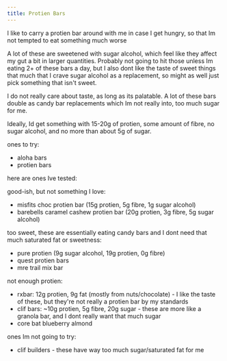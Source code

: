 ```yaml
---
title: Protien Bars
---
```


I like to carry a protien bar around with me in case I get hungry, so that Im not tempted to eat something much worse

A lot of these are sweetened with sugar alcohol, which feel like they affect my gut a bit in larger quantities. Probably not going to hit those unless Im eating 2+ of these bars a day, but I also dont like the taste of sweet things that much that I crave sugar alcohol as a replacement, so might as well just pick something that isn't sweet.

I do not really care about taste, as long as its palatable. A lot of these bars double as candy bar replacements which Im not really into, too much sugar for me.

Ideally, Id get something with 15-20g of protien, some amount of fibre, no sugar alcohol, and no more than about 5g of sugar.

ones to try:

- aloha bars
- protien bars

here are ones Ive tested:

good-ish, but not something I love:

- misfits choc protien bar (15g protien, 5g fibre, 1g sugar alcohol)
- barebells caramel cashew protien bar (20g protien, 3g fibre, 5g sugar alcohol)

too sweet, these are essentially eating candy bars and I dont need that much saturated fat or sweetness:

- pure protien (9g sugar alcohol, 19g protien, 0g fibre)
- quest protien bars
- mre trail mix bar

not enough protien:

- rxbar: 12g protien, 9g fat (mostly from nuts/chocolate) - I like the taste of these, but they're not really a protien bar by my standards
- clif bars: ~10g protien, 5g fibre, 20g sugar - these are more like a granola bar, and I dont really want that much sugar
- core bat blueberry almond

ones Im not going to try:

- clif builders - these have way too much sugar/saturated fat for me
